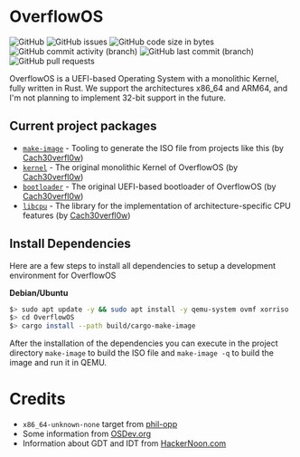 # OverflowOS
![GitHub](https://img.shields.io/github/license/Cach30verfl0w/OverflowOS) ![GitHub issues](https://img.shields.io/github/issues/Cach30verfl0w/OverflowOS) ![GitHub code size in bytes](https://img.shields.io/github/languages/code-size/Cach30verfl0w/OverflowOS) ![GitHub commit activity (branch)](https://img.shields.io/github/commit-activity/y/Cach30verfl0w/OverflowOS) ![GitHub last commit (branch)](https://img.shields.io/github/last-commit/Cach30verfl0w/OverflowOS/main)
![GitHub pull requests](https://img.shields.io/github/issues-pr/Cach30verfl0w/OverflowOS)

OverflowOS is a UEFI-based Operating System with a monolithic Kernel, fully written in Rust. We support the architectures x86_64 and ARM64, and I'm not planning to implement 32-bit support in the future.

## Current project packages
- [`make-image`](https://github.com/Cach30verfl0w/OverflowOS/tree/main/build/cargo-make-image) - Tooling to generate the ISO file from projects like this (by [Cach30verfl0w](https://github.com/Cach30verfl0w))
- [`kernel`](https://github.com/Cach30verfl0w/OverflowOS/tree/main/crates/kernel) - The original monolithic Kernel of OverflowOS (by [Cach30verfl0w](https://github.com/Cach30verfl0w))
- [`bootloader`](https://github.com/Cach30verfl0w/OverflowOS/tree/main/crates/bootloader) - The original UEFI-based bootloader of OverflowOS (by [Cach30verfl0w](https://github.com/Cach30verfl0w))
- [`libcpu`](https://github.com/Cach30verfl0w/OverflowOS/tree/main/crates/libcpu) - The library for the implementation of architecture-specific CPU features (by [Cach30verfl0w](https://github.com/Cach30verfl0w))

## Install Dependencies
Here are a few steps to install all dependencies to setup a development environment for OverflowOS

**Debian/Ubuntu**
```bash
$> sudo apt update -y && sudo apt install -y qemu-system ovmf xorriso
$> cd OverflowOS
$> cargo install --path build/cargo-make-image
```
After the installation of the dependencies you can execute in the project directory `make-image` to build the ISO file and `make-image -q` to build the image and run it in QEMU.

# Credits
- `x86_64-unknown-none` target from [phil-opp](https://os.phil-opp.com/minimal-rust-kernel/#target-specification)
- Some information from [OSDev.org](https://wiki.osdev.org)
- Information about GDT and IDT from [HackerNoon.com](https://hackernoon.com)
